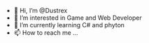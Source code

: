 - 👋 Hi, I’m @Dustrex
- 👀 I’m interested in Game and Web Developer
- 🌱 I’m currently learning C# and phyton
- 📫 How to reach me ...

<!---
Dustrex/Dustrex is a ✨ special ✨ repository because its `README.md` (this file) appears on your GitHub profile.
You can click the Preview link to take a look at your changes.
--->
